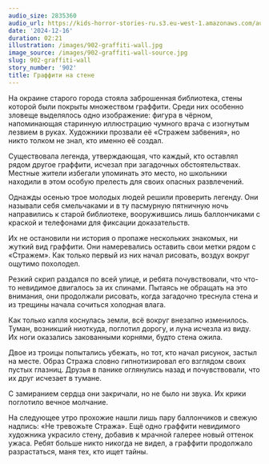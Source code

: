 ```yaml
---
audio_size: 2835360
audio_url: https://kids-horror-stories-ru.s3.eu-west-1.amazonaws.com/audio/902-graffiti-wall.mp3
date: '2024-12-16'
duration: 02:21
illustration: /images/902-graffiti-wall.jpg
image_source: /images/902-graffiti-wall-source.jpg
slug: 902-graffiti-wall
story_number: '902'
title: Граффити на стене
---
```


На окраине старого города стояла заброшенная библиотека, стены которой были покрыты множеством граффити. Среди них особенно зловеще выделялось одно изображение: фигура в чёрном, напоминающая старинную иллюстрацию чумного врача с изогнутым лезвием в руках. Художники прозвали её «Стражем забвения», но никто толком не знал, кто именно её создал.

Существовала легенда, утверждающая, что каждый, кто оставлял рядом другое граффити, исчезал при загадочных обстоятельствах. Местные жители избегали упоминать это место, но школьники находили в этом особую прелесть для своих опасных развлечений.

Однажды осенью трое молодых людей решили проверить легенду. Они называли себя смельчаками и в ту пасмурную пятничную ночь направились к старой библиотеке, вооружившись лишь баллончиками с краской и телефонами для фиксации доказательств.

Их не остановили ни история о пропаже нескольких знакомых, ни жуткий вид граффити. Они намеревались оставить свои метки рядом с «Стражем». Как только первый из них начал рисовать, воздух вокруг ощутимо похолодел.

Резкий скрип раздался по всей улице, и ребята почувствовали, что что-то невидимое двигалось за их спинами. Пытаясь не обращать на это внимания, они продолжали рисовать, когда загадочно треснула стена и из трещины начала сочиться холодная влага.

Как только капля коснулась земли, всё вокруг внезапно изменилось. Туман, возникший ниоткуда, поглотил дорогу, и луна исчезла из виду. Их ноги оказались закованными корнями, будто стена ожила.

Двое из троицы попытались убежать, но тот, кто начал рисунок, застыл на месте. Образ Стража словно гипнотизировал его взглядом своих пустых глазниц. Друзья в панике оглянулись назад и почувствовали, что их друг исчезает в тумане.

С замиранием сердца они закричали, но не было ни звука. Их крики поглотило вечное молчание.

На следующее утро прохожие нашли лишь пару баллончиков и свежую надпись: «Не тревожьте Стража». Ещё одно граффити невидимого художника украсило стену, добавив к мрачной галерее новый оттенок ужаса. Ребят больше никто никогда не видел, а граффити продолжало разрастаться, маня тех, кто ищет тайны.